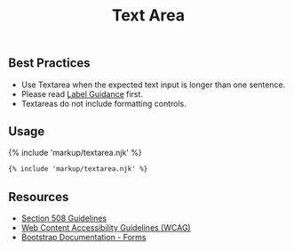 ﻿---
title: Text Area
summary: Textarea allows users to input multiple lines of text into a form.
tags: forms
layout: guide
image: /img/illustrations/illus-textarea.svg
imageAlt: 
social:
  title: Text Area
  description: Textarea allows users to input multiple lines of text into a form.
  image:
eleventyNavigation:
  key: Text Area
  parent: Form Controls
  order: 9
  excerpt: Textarea allows users to input multiple lines of text into a form.
  img: /img/illustrations/illus-textarea.svg
---
    
## Best Practices

- Use Textarea when the expected text input is longer than one sentence.
- Please read [Label Guidance](/form-controls/labels-guidance) first.
- Textareas do not include formatting controls.

## Usage

{% include 'markup/textarea.njk' %}

``` html
{% include 'markup/textarea.njk' %}
```

## Resources
* <a href="https://www.section508.gov/" target="_blank">Section 508 Guidelines</a>
* <a href="https://www.w3.org/TR/WCAG21/" target="_blank">Web Content Accessibility Guidelines (WCAG)</a>
* <a href="https://getbootstrap.com/docs/4.5/components/forms/" target="_blank">Bootstrap Documentation - Forms</a>
